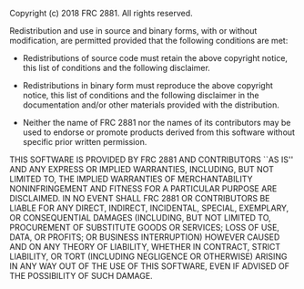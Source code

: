 Copyright (c) 2018 FRC 2881.
All rights reserved.

Redistribution and use in source and binary forms, with or without
modification, are permitted provided that the following conditions are met:

* Redistributions of source code must retain the above copyright notice, this
  list of conditions and the following disclaimer.

* Redistributions in binary form must reproduce the above copyright notice,
  this list of conditions and the following disclaimer in the documentation
  and/or other materials provided with the distribution.

* Neither the name of FRC 2881 nor the names of its contributors may be used to
  endorse or promote products derived from this software without specific prior
  written permission.

THIS SOFTWARE IS PROVIDED BY FRC 2881 AND CONTRIBUTORS ``AS IS'' AND ANY
EXPRESS OR IMPLIED WARRANTIES, INCLUDING, BUT NOT LIMITED TO, THE IMPLIED
WARRANTIES OF MERCHANTABILITY NONINFRINGEMENT AND FITNESS FOR A PARTICULAR
PURPOSE ARE DISCLAIMED. IN NO EVENT SHALL FRC 2881 OR CONTRIBUTORS BE LIABLE
FOR ANY DIRECT, INDIRECT, INCIDENTAL, SPECIAL, EXEMPLARY, OR CONSEQUENTIAL
DAMAGES (INCLUDING, BUT NOT LIMITED TO, PROCUREMENT OF SUBSTITUTE GOODS OR
SERVICES; LOSS OF USE, DATA, OR PROFITS; OR BUSINESS INTERRUPTION) HOWEVER
CAUSED AND ON ANY THEORY OF LIABILITY, WHETHER IN CONTRACT, STRICT LIABILITY,
OR TORT (INCLUDING NEGLIGENCE OR OTHERWISE) ARISING IN ANY WAY OUT OF THE USE
OF THIS SOFTWARE, EVEN IF ADVISED OF THE POSSIBILITY OF SUCH DAMAGE.
